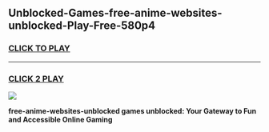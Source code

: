 
## Unblocked-Games-free-anime-websites-unblocked-Play-Free-580p4
<h3>
<a href="https://premium76.site?title=free-anime-websites-unblocked&ref=20M">CLICK TO PLAY</a></h3>
<hr>

<h3>
<a href="https://premium76.site?title=free-anime-websites-unblocked&ref=20M">CLICK 2 PLAY</a>
  
</h3>

<a href="https://premium76.site?title=free-anime-websites-unblocked&ref=19M"><img src="https://clearcache.store/games.png"></a>


**free-anime-websites-unblocked games unblocked: Your Gateway to Fun and Accessible Online Gaming**
